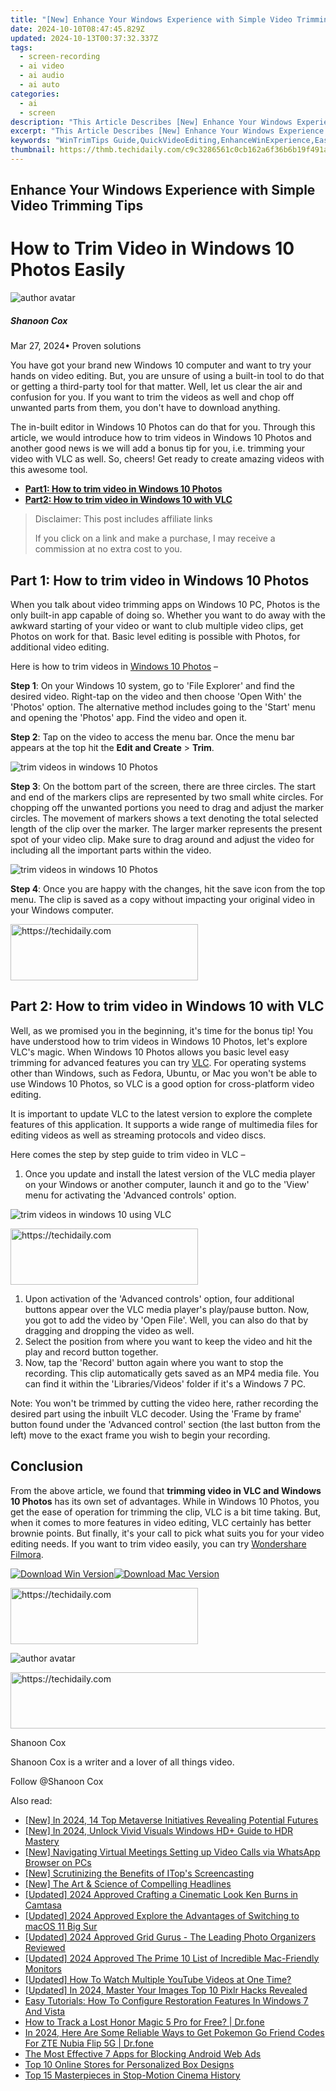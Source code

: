```yaml
---
title: "[New] Enhance Your Windows Experience with Simple Video Trimming Tips"
date: 2024-10-10T08:47:45.829Z
updated: 2024-10-13T00:37:32.337Z
tags: 
  - screen-recording
  - ai video
  - ai audio
  - ai auto
categories: 
  - ai
  - screen
description: "This Article Describes [New] Enhance Your Windows Experience with Simple Video Trimming Tips"
excerpt: "This Article Describes [New] Enhance Your Windows Experience with Simple Video Trimming Tips"
keywords: "WinTrimTips Guide,QuickVideoEditing,EnhanceWinExperience,EasyVideoCutting,WindowsMediaEdits,VideoTrimmingEssentials,SimplifyWindowsViewing"
thumbnail: https://thmb.techidaily.com/c9c3286561c0cb162a6f36b6b19f491a65ddd3daf244f3f3d4ecee0cf92b0349.jpg
---
```


## Enhance Your Windows Experience with Simple Video Trimming Tips

# How to Trim Video in Windows 10 Photos Easily

![author avatar](https://images.wondershare.com/filmora/article-images/shannon-cox.jpg)

##### Shanoon Cox

 Mar 27, 2024• Proven solutions

You have got your brand new Windows 10 computer and want to try your hands on video editing. But, you are unsure of using a built-in tool to do that or getting a third-party tool for that matter. Well, let us clear the air and confusion for you. If you want to trim the videos as well and chop off unwanted parts from them, you don't have to download anything.

The in-built editor in Windows 10 Photos can do that for you. Through this article, we would introduce how to trim videos in Windows 10 Photos and another good news is we will add a bonus tip for you, i.e. trimming your video with VLC as well. So, cheers! Get ready to create amazing videos with this awesome tool.

* [**Part1: How to trim video in Windows 10 Photos**](#part1)
* [**Part2: How to trim video in Windows 10 with VLC**](#part2)

>  Disclaimer: This post includes affiliate links
>
>  If you click on a link and make a purchase, I may receive a commission at no extra cost to you.
>

## Part 1: How to trim video in Windows 10 Photos

When you talk about video trimming apps on Windows 10 PC, Photos is the only built-in app capable of doing so. Whether you want to do away with the awkward starting of your video or want to club multiple video clips, get Photos on work for that. Basic level editing is possible with Photos, for additional video editing.

Here is how to trim videos in [Windows 10 Photos](https://www.microsoft.com/en-us/p/microsoft-photos/9wzdncrfjbh4?activetab=pivot:overviewtab) –

**Step 1**: On your Windows 10 system, go to 'File Explorer' and find the desired video. Right-tap on the video and then choose 'Open With' the 'Photos' option. The alternative method includes going to the 'Start' menu and opening the 'Photos' app. Find the video and open it.

**Step 2**: Tap on the video to access the menu bar. Once the menu bar appears at the top hit the **Edit and Create** \> **Trim**.

![trim videos in windows 10 Photos](https://images.wondershare.com/filmora/article-images/photos-trim.jpg)

**Step 3**: On the bottom part of the screen, there are three circles. The start and end of the markers clips are represented by two small white circles. For chopping off the unwanted portions you need to drag and adjust the marker circles. The movement of markers shows a text denoting the total selected length of the clip over the marker. The larger marker represents the present spot of your video clip. Make sure to drag around and adjust the video for including all the important parts within the video.

![trim videos in windows 10 Photos](https://images.wondershare.com/filmora/article-images/start-trim-photos.jpg)

**Step 4**: Once you are happy with the changes, hit the save icon from the top menu. The clip is saved as a copy without impacting your original video in your Windows computer.

<!-- affiliate ads begin -->
<a href="https://aligracehair.sjv.io/c/5597632/2027190/19272" target="_top" id="2027190">
  <img src="//a.impactradius-go.com/display-ad/19272-2027190" border="0" alt="https://techidaily.com" width="300" height="90"/>
</a>
<img height="0" width="0" src="https://aligracehair.sjv.io/i/5597632/2027190/19272" style="position:absolute;visibility:hidden;" border="0" />
<!-- affiliate ads end -->

## Part 2: How to trim video in Windows 10 with VLC

Well, as we promised you in the beginning, it's time for the bonus tip! You have understood how to trim videos in Windows 10 Photos, let's explore VLC's magic. When Windows 10 Photos allows you basic level easy trimming for advanced features you can try [VLC](https://www.videolan.org/). For operating systems other than Windows, such as Fedora, Ubuntu, or Mac you won't be able to use Windows 10 Photos, so VLC is a good option for cross-platform video editing.

It is important to update VLC to the latest version to explore the complete features of this application. It supports a wide range of multimedia files for editing videos as well as streaming protocols and video discs.

Here comes the step by step guide to trim video in VLC –

1. Once you update and install the latest version of the VLC media player on your Windows or another computer, launch it and go to the 'View' menu for activating the 'Advanced controls' option.

![trim videos in windows 10 using VLC](https://images.wondershare.com/filmora/article-images/vlc-trim-video.jpg)

<!-- affiliate ads begin -->
<a href="https://aligracehair.sjv.io/c/5597632/1896541/19272" target="_top" id="1896541">
  <img src="//a.impactradius-go.com/display-ad/19272-1896541" border="0" alt="https://techidaily.com" width="300" height="90"/>
</a>
<img height="0" width="0" src="https://aligracehair.sjv.io/i/5597632/1896541/19272" style="position:absolute;visibility:hidden;" border="0" />
<!-- affiliate ads end -->

1. Upon activation of the 'Advanced controls' option, four additional buttons appear over the VLC media player's play/pause button. Now, you got to add the video by 'Open File'. Well, you can also do that by dragging and dropping the video as well.
2. Select the position from where you want to keep the video and hit the play and record button together.
3. Now, tap the 'Record' button again where you want to stop the recording. This clip automatically gets saved as an MP4 media file. You can find it within the 'Libraries/Videos' folder if it's a Windows 7 PC.

Note: You won't be trimmed by cutting the video here, rather recording the desired part using the inbuilt VLC decoder. Using the 'Frame by frame' button found under the 'Advanced control' section (the last button from the left) move to the exact frame you wish to begin your recording.

## Conclusion

From the above article, we found that **trimming video in VLC and Windows 10 Photos** has its own set of advantages. While in Windows 10 Photos, you get the ease of operation for trimming the clip, VLC is a bit time taking. But, when it comes to more features in video editing, VLC certainly has better brownie points. But finally, it's your call to pick what suits you for your video editing needs. If you want to trim video easily, you can try [Wondershare Filmora](https://tools.techidaily.com/wondershare/filmora/download/).

[![Download Win Version](https://images.wondershare.com/filmora/guide/download-btn-win.jpg)](https://tools.techidaily.com/wondershare/filmora/download/)[![Download Mac Version](https://images.wondershare.com/filmora/guide/download-btn-mac.jpg)](https://tools.techidaily.com/wondershare/filmora/download/)

<!-- affiliate ads begin -->
<a href="https://aligracehair.sjv.io/c/5597632/1918679/19272" target="_top" id="1918679">
  <img src="//a.impactradius-go.com/display-ad/19272-1918679" border="0" alt="https://techidaily.com" width="300" height="90"/>
</a>
<img height="0" width="0" src="https://aligracehair.sjv.io/i/5597632/1918679/19272" style="position:absolute;visibility:hidden;" border="0" />
<!-- affiliate ads end -->

![author avatar](https://images.wondershare.com/filmora/article-images/shannon-cox.jpg)

<!-- affiliate ads begin -->
<a href="https://appsumo.8odi.net/c/5597632/2100538/7443" target="_top" id="2100538">
  <img src="//a.impactradius-go.com/display-ad/7443-2100538" border="0" alt="https://techidaily.com" width="728" height="90"/>
</a>
<img height="0" width="0" src="https://appsumo.8odi.net/i/5597632/2100538/7443" style="position:absolute;visibility:hidden;" border="0" />
<!-- affiliate ads end -->

Shanoon Cox

Shanoon Cox is a writer and a lover of all things video.

Follow @Shanoon Cox


<ins class="adsbygoogle"
     style="display:block"
     data-ad-format="autorelaxed"
     data-ad-client="ca-pub-7571918770474297"
     data-ad-slot="1223367746"></ins>



<ins class="adsbygoogle"
     style="display:block"
     data-ad-client="ca-pub-7571918770474297"
     data-ad-slot="8358498916"
     data-ad-format="auto"
     data-full-width-responsive="true"></ins>


<span class="atpl-alsoreadstyle">Also read:</span>
<div><ul>
<li><a href="https://article-tips.techidaily.com/new-in-2024-14-top-metaverse-initiatives-revealing-potential-futures/"><u>[New] In 2024, 14 Top Metaverse Initiatives Revealing Potential Futures</u></a></li>
<li><a href="https://article-tips.techidaily.com/new-in-2024-unlock-vivid-visuals-windows-hdplus-guide-to-hdr-mastery/"><u>[New] In 2024, Unlock Vivid Visuals Windows HD+ Guide to HDR Mastery</u></a></li>
<li><a href="https://desktop-recording.techidaily.com/new-navigating-virtual-meetings-setting-up-video-calls-via-whatsapp-browser-on-pcs/"><u>[New] Navigating Virtual Meetings Setting up Video Calls via WhatsApp Browser on PCs</u></a></li>
<li><a href="https://screen-activity-recording.techidaily.com/new-scrutinizing-the-benefits-of-itops-screencasting/"><u>[New] Scrutinizing the Benefits of ITop's Screencasting</u></a></li>
<li><a href="https://article-tips.techidaily.com/new-the-art-and-science-of-compelling-headlines/"><u>[New] The Art & Science of Compelling Headlines</u></a></li>
<li><a href="https://on-screen-recording.techidaily.com/updated-2024-approved-crafting-a-cinematic-look-ken-burns-in-camtasa/"><u>[Updated] 2024 Approved Crafting a Cinematic Look Ken Burns in Camtasa</u></a></li>
<li><a href="https://article-tips.techidaily.com/updated-2024-approved-explore-the-advantages-of-switching-to-macos-11-big-sur/"><u>[Updated] 2024 Approved Explore the Advantages of Switching to macOS 11 Big Sur</u></a></li>
<li><a href="https://article-tips.techidaily.com/updated-2024-approved-grid-gurus-the-leading-photo-organizers-reviewed/"><u>[Updated] 2024 Approved Grid Gurus - The Leading Photo Organizers Reviewed</u></a></li>
<li><a href="https://article-tips.techidaily.com/updated-2024-approved-the-prime-10-list-of-incredible-mac-friendly-monitors/"><u>[Updated] 2024 Approved The Prime 10 List of Incredible Mac-Friendly Monitors</u></a></li>
<li><a href="https://youtube-docs.techidaily.com/ed-how-to-watch-multiple-youtube-videos-at-one-time/"><u>[Updated] How To Watch Multiple YouTube Videos at One Time?</u></a></li>
<li><a href="https://article-tips.techidaily.com/updated-in-2024-master-your-images-top-10-pixlr-hacks-revealed/"><u>[Updated] In 2024, Master Your Images Top 10 Pixlr Hacks Revealed</u></a></li>
<li><a href="https://tech-haven.techidaily.com/easy-tutorials-how-to-configure-restoration-features-in-windows-7-and-vista/"><u>Easy Tutorials: How To Configure Restoration Features In Windows 7 And Vista</u></a></li>
<li><a href="https://android-location-track.techidaily.com/how-to-track-a-lost-honor-magic-5-pro-for-free-drfone-by-drfone-virtual-android/"><u>How to Track a Lost Honor Magic 5 Pro for Free? | Dr.fone</u></a></li>
<li><a href="https://android-pokemon-go.techidaily.com/in-2024-here-are-some-reliable-ways-to-get-pokemon-go-friend-codes-for-zte-nubia-flip-5g-drfone-by-drfone-virtual-android/"><u>In 2024, Here Are Some Reliable Ways to Get Pokemon Go Friend Codes For ZTE Nubia Flip 5G | Dr.fone</u></a></li>
<li><a href="https://youtube-videos.techidaily.com/the-most-effective-7-apps-for-blocking-android-web-ads/"><u>The Most Effective 7 Apps for Blocking Android Web Ads</u></a></li>
<li><a href="https://extra-tips.techidaily.com/top-10-online-stores-for-personalized-box-designs/"><u>Top 10 Online Stores for Personalized Box Designs</u></a></li>
<li><a href="https://article-tips.techidaily.com/top-15-masterpieces-in-stop-motion-cinema-history/"><u>Top 15 Masterpieces in Stop-Motion Cinema History</u></a></li>
</ul></div>


